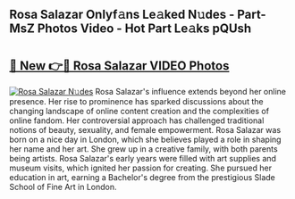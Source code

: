 ## Rosa Salazar Onlyf𝚊ns Le𝚊ked N𝚞des - Part-MsZ Photos Video - Hot Part Le𝚊ks pQUsh

# <h2><a href="http://ac43177.deff.icu/?id=Rosa+Salazar">🔗 New 👉🔴 Rosa Salazar VIDEO Photos</a></h2>

[![Rosa Salazar N𝚞des](https://i.imgur.com/rIISA9y.gif)](http://ac43177.deff.icu/?id=Rosa+Salazar)
Rosa Salazar's influence extends beyond her online presence. Her rise to prominence has sparked discussions about the changing landscape of online content creation and the complexities of online fandom. Her controversial approach has challenged traditional notions of beauty, sexuality, and female empowerment. Rosa Salazar was born on a nice day in London, which she believes played a role in shaping her name and her art. She grew up in a creative family, with both parents being artists. Rosa Salazar's early years were filled with art supplies and museum visits, which ignited her passion for creating. She pursued her education in art, earning a Bachelor's degree from the prestigious Slade School of Fine Art in London.
